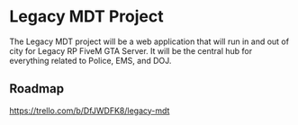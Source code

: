 # Legacy MDT Project

The Legacy MDT project will be a web application that will run in and out of city for Legacy RP FiveM GTA Server. It will be the central hub for everything related to Police, EMS, and DOJ.

## Roadmap

https://trello.com/b/DfJWDFK8/legacy-mdt
